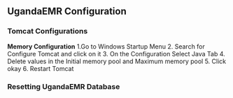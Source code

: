 ## UgandaEMR Configuration 

### Tomcat Configurations

**Memory Configuration**
1.Go to Windows Startup Menu
2. Search for Configure Tomcat and click on it
3. On the Configuration Select Java Tab
4. Delete values in the Initial memory pool and Maximum memory pool
5. Click okay
6. Restart Tomcat


### Resetting UgandaEMR Database


